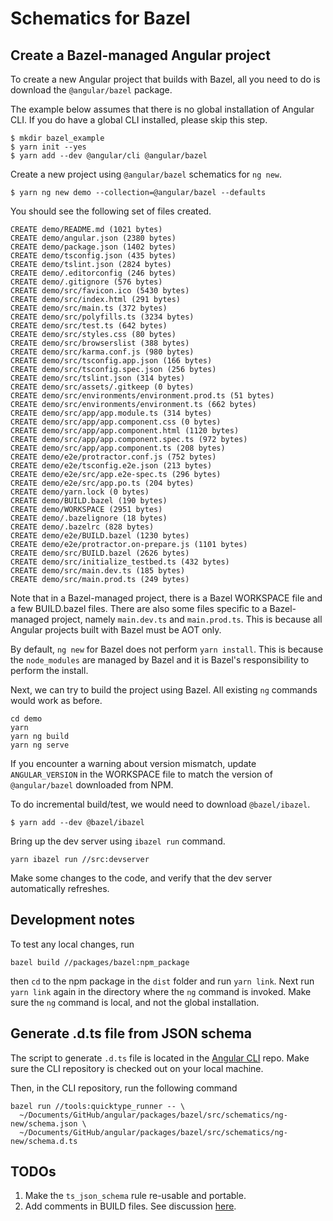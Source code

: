 # Schematics for Bazel

## Create a Bazel-managed Angular project

To create a new Angular project that builds with Bazel, all you need to do is download the `@angular/bazel` package.

The example below assumes that there is no global installation of Angular CLI.
If you do have a global CLI installed, please skip this step.

```
$ mkdir bazel_example
$ yarn init --yes
$ yarn add --dev @angular/cli @angular/bazel
```

Create a new project using `@angular/bazel` schematics for `ng new`.

```
$ yarn ng new demo --collection=@angular/bazel --defaults
```

You should see the following set of files created.
```
CREATE demo/README.md (1021 bytes)
CREATE demo/angular.json (2380 bytes)
CREATE demo/package.json (1402 bytes)
CREATE demo/tsconfig.json (435 bytes)
CREATE demo/tslint.json (2824 bytes)
CREATE demo/.editorconfig (246 bytes)
CREATE demo/.gitignore (576 bytes)
CREATE demo/src/favicon.ico (5430 bytes)
CREATE demo/src/index.html (291 bytes)
CREATE demo/src/main.ts (372 bytes)
CREATE demo/src/polyfills.ts (3234 bytes)
CREATE demo/src/test.ts (642 bytes)
CREATE demo/src/styles.css (80 bytes)
CREATE demo/src/browserslist (388 bytes)
CREATE demo/src/karma.conf.js (980 bytes)
CREATE demo/src/tsconfig.app.json (166 bytes)
CREATE demo/src/tsconfig.spec.json (256 bytes)
CREATE demo/src/tslint.json (314 bytes)
CREATE demo/src/assets/.gitkeep (0 bytes)
CREATE demo/src/environments/environment.prod.ts (51 bytes)
CREATE demo/src/environments/environment.ts (662 bytes)
CREATE demo/src/app/app.module.ts (314 bytes)
CREATE demo/src/app/app.component.css (0 bytes)
CREATE demo/src/app/app.component.html (1120 bytes)
CREATE demo/src/app/app.component.spec.ts (972 bytes)
CREATE demo/src/app/app.component.ts (208 bytes)
CREATE demo/e2e/protractor.conf.js (752 bytes)
CREATE demo/e2e/tsconfig.e2e.json (213 bytes)
CREATE demo/e2e/src/app.e2e-spec.ts (296 bytes)
CREATE demo/e2e/src/app.po.ts (204 bytes)
CREATE demo/yarn.lock (0 bytes)
CREATE demo/BUILD.bazel (190 bytes)
CREATE demo/WORKSPACE (2951 bytes)
CREATE demo/.bazelignore (18 bytes)
CREATE demo/.bazelrc (828 bytes)
CREATE demo/e2e/BUILD.bazel (1230 bytes)
CREATE demo/e2e/protractor.on-prepare.js (1101 bytes)
CREATE demo/src/BUILD.bazel (2626 bytes)
CREATE demo/src/initialize_testbed.ts (432 bytes)
CREATE demo/src/main.dev.ts (185 bytes)
CREATE demo/src/main.prod.ts (249 bytes)
```

Note that in a Bazel-managed project, there is a Bazel WORKSPACE file and a few BUILD.bazel files.
There are also some files specific to a Bazel-managed project, namely `main.dev.ts` and `main.prod.ts`.
This is because all Angular projects built with Bazel must be AOT only.

By default, `ng new` for Bazel does not perform `yarn install`.
This is because the `node_modules` are managed by Bazel and it is Bazel's
responsibility to perform the install.

Next, we can try to build the project using Bazel.
All existing `ng` commands would work as before.

```
cd demo
yarn
yarn ng build
yarn ng serve
```

If you encounter a warning about version mismatch, update `ANGULAR_VERSION` in
the WORKSPACE file to match the version of `@angular/bazel` downloaded from NPM.

To do incremental build/test, we would need to download `@bazel/ibazel`.

```
$ yarn add --dev @bazel/ibazel
```

Bring up the dev server using `ibazel run` command.

```
yarn ibazel run //src:devserver
```

Make some changes to the code, and verify that the dev server automatically refreshes.

## Development notes

To test any local changes, run

```shell
bazel build //packages/bazel:npm_package
```

then `cd` to the npm package in the `dist` folder and run `yarn link`.
Next run `yarn link` again in the directory where the `ng` command is invoked.
Make sure the `ng` command is local, and not the global installation.

## Generate .d.ts file from JSON schema

The script to generate `.d.ts` file is located in the
[Angular CLI](https://github.com/angular/angular-cli) repo. Make sure
the CLI repository is checked out on your local machine.

Then, in the CLI repository, run the following command

```shell
bazel run //tools:quicktype_runner -- \
  ~/Documents/GitHub/angular/packages/bazel/src/schematics/ng-new/schema.json \
  ~/Documents/GitHub/angular/packages/bazel/src/schematics/ng-new/schema.d.ts
```

## TODOs

1. Make the `ts_json_schema` rule re-usable and portable.
2. Add comments in BUILD files. See discussion [here](https://github.com/angular/angular/pull/26971#discussion_r231325683).
